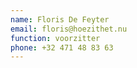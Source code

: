 ```yaml
---
name: Floris De Feyter
email: floris@hoezithet.nu
function: voorzitter
phone: +32 471 48 83 63
---
```

